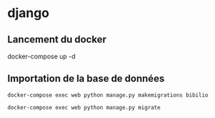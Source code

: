 # django
## Lancement du docker 
docker-compose up -d

## Importation de la base de données

```
docker-compose exec web python manage.py makemigrations bibilio
```
```
docker-compose exec web python manage.py migrate
```

